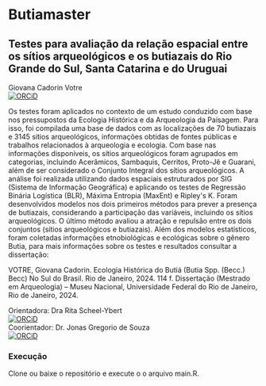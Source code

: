 # Butiamaster

## Testes para avaliação da relação espacial entre os sítios arqueológicos e os butiazais do Rio Grande do Sul, Santa Catarina e do Uruguai

Giovana Cadorin Votre<br/>
[![ORCiD](https://img.shields.io/badge/ORCiD-0000--0001--7553--6182-green.svg)](https://orcid.org/0000-0001-7553-6182)<br/>

Os testes foram aplicados no contexto de um estudo conduzido com base nos pressupostos da Ecologia Histórica e da Arqueologia da Paisagem. Para isso, foi compilada uma base de dados com as localizações de 70 butiazais e 3145 sítios arqueológicos, informações obtidas de fontes públicas e trabalhos relacionados à arqueologia e ecologia. Com base nas informações disponíveis, os sítios arqueológicos foram agrupados em categorias, incluindo Acerâmicos, Sambaquis, Cerritos, Proto-Jê e Guarani, além de ser considerado o Conjunto Integral dos sítios arqueológicos. A análise foi realizada utilizando dados espaciais estruturados por SIG (Sistema de Informação Geográfica) e aplicando os testes de Regressão Binária Logística (BLR), Máxima Entropia (MaxEnt) e Ripley's K.
Foram desenvolvidos modelos nos dois primeiros métodos para prever a presença de butiazais, considerando a participação das variáveis, incluindo os sítios arqueológicos. O último método avaliou a atração e repulsão entre os dois conjuntos (sítios arqueológicos e butiazais). Além dos modelos estatísticos, foram coletadas informações etnobiológicas e ecológicas sobre o gênero Butia, para mais informações sobre os testes e resultados consultar a dissertação:

VOTRE, Giovana Cadorin. Ecologia Histórica do Butiá (Butia Spp. (Becc.) Becc) No Sul do Brasil. Rio de Janeiro, 2024. 114 f. Dissertação (Mestrado em Arqueologia) – Museu Nacional, Universidade Federal do Rio de Janeiro, Rio de Janeiro, 2024.

Orientadora: 
Dra Rita Scheel-Ybert<br/>
[![ORCiD](https://img.shields.io/badge/ORCiD-0000--0001--7553--6182-green.svg)](https://orcid.org/0000-0001-7553-6182)<br/>
Coorientador: 
Dr. Jonas Gregorio de Souza<br/>
[![ORCiD](https://img.shields.io/badge/ORCiD-0000--0002--9428--9348-green.svg)](https://orcid.org/0000-0002-9428-9348)<br/>

<h3>Execução</h3>
<p>Clone ou baixe o repositório e execute o o arquivo main.R.



